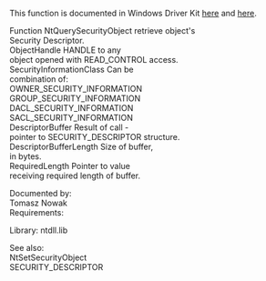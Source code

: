This function is documented in Windows Driver Kit [here](https://learn.microsoft.com/en-us/windows-hardware/drivers/ddi/ntifs/nf-ntifs-ntquerysecurityobject) and [here](https://learn.microsoft.com/en-us/windows-hardware/drivers/ddi/ntifs/nf-ntifs-zwquerysecurityobject).

Function NtQuerySecurityObject retrieve object's \
Security Descriptor. \
ObjectHandle HANDLE to any \
object opened with READ\_CONTROL access. \
SecurityInformationClass Can be \
combination of: \
OWNER\_SECURITY\_INFORMATION \
GROUP\_SECURITY\_INFORMATION \
DACL\_SECURITY\_INFORMATION \
SACL\_SECURITY\_INFORMATION \
DescriptorBuffer Result of call \- \
pointer to SECURITY\_DESCRIPTOR structure. \
DescriptorBufferLength Size of buffer, \
in bytes. \
RequiredLength Pointer to value \
receiving required length of buffer.

Documented by: \
Tomasz Nowak \
Requirements:

Library: ntdll.lib

See also: \
NtSetSecurityObject \
SECURITY\_DESCRIPTOR
